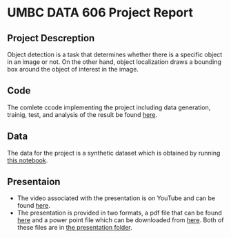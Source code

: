 # UMBC DATA 606 Project Report

## Project Descreption
 
Object detection is a task that determines whether there is a specific object in an image or not. On the other hand, object localization draws a bounding box around the object of interest in the image.


## Code
The comlete ccode implementing the project including data generation, trainig, test, and analysis of the result be found [here](https://github.com/DATA-606-FALL-2022/data606_Tahereh/blob/main/02_train_and_test_DenseNet.ipynb).

## Data
The data for the project is a synthetic dataset which is obtained by running [this notebook](https://github.com/DATA-606-FALL-2022/data606_Tahereh/blob/main/01_data_Generator.ipynb).

## Presentaion
- The video associated with the presentation is on YouTube and can be found [here](https://youtu.be/MDEWD0ut4Sc).
- The presentation is provided in two formats, a pdf file that can be found [here](https://github.com/DATA-606-FALL-2022/data606_Tahereh/blob/main/presentation/Presentation_Capstone606_Tahereh_Hematian.pdf) and a power point file which can be downloaded from [here](https://github.com/DATA-606-FALL-2022/data606_Tahereh/blob/main/presentation/Presentation_Capstone606_Tahereh_Hematian%20(2).pptx). Both of these files are in [the presentation folder](https://github.com/DATA-606-FALL-2022/data606_Tahereh/tree/main/presentation).
